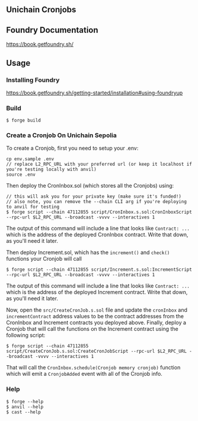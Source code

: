## Unichain Cronjobs

## Foundry Documentation

https://book.getfoundry.sh/

## Usage

### Installing Foundry

https://book.getfoundry.sh/getting-started/installation#using-foundryup

### Build

```shell
$ forge build
```

### Create a Cronjob On Unichain Sepolia

To create a Cronjob, first you need to setup your .env:

```shell
cp env.sample .env
// replace L2_RPC_URL with your preferred url (or keep it localhost if you're testing locally with anvil)
source .env
```

Then deploy the CronInbox.sol (which stores all the Cronjobs) using:

```shell
// this will ask you for your private key (make sure it's funded!)
// also note, you can remove the --chain CLI arg if you're deploying to anvil for testing
$ forge script --chain 47112855 script/CronInbox.s.sol:CronInboxScript --rpc-url $L2_RPC_URL --broadcast -vvvv --interactives 1
```

The output of this command will include a line that looks like `Contract: ...` which is the address of the deployed CronInbox contract. Write that down, as you'll need it later.

Then deploy Increment.sol, which has the `increment()` and `check()` functions your Cronjob will call

```shell
$ forge script --chain 47112855 script/Increment.s.sol:IncrementScript --rpc-url $L2_RPC_URL --broadcast -vvvv --interactives 1
```

The output of this command will include a line that looks like `Contract: ...` which is the address of the deployed Increment contract. Write that down, as you'll need it later.


Now, open the `src/CreateCronJob.s.sol` file and update the `cronInbox` and `incrementContract` address values to be the contract addresses from the CronInbox and Increment contracts you deployed above. Finally, deploy a Cronjob that will call the functions on the Increment contract using the following script:

```shell
$ forge script --chain 47112855 script/CreateCronJob.s.sol:CreateCronJobScript --rpc-url $L2_RPC_URL --broadcast -vvvv --interactives 1
```

That will call the `CronInbox.schedule(Cronjob memory cronjob)` function which will emit a `CronjobAdded` event with all of the Cronjob info.

### Help

```shell
$ forge --help
$ anvil --help
$ cast --help
```
